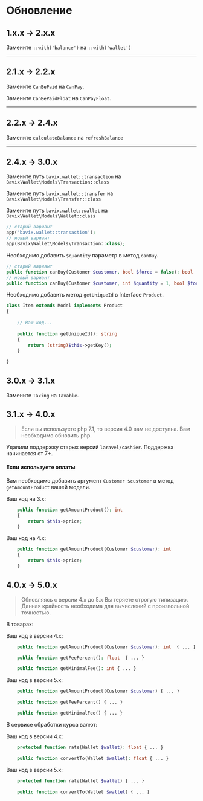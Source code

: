 # Обновление

## 1.x.x → 2.x.x

Замените `::with('balance')` на `::with('wallet')`

---

## 2.1.x → 2.2.x

Замените `CanBePaid` на `CanPay`.

Замените `CanBePaidFloat` на `CanPayFloat`.

---

## 2.2.x → 2.4.x

Замените `calculateBalance` на `refreshBalance`

---

## 2.4.x → 3.0.x

Замените путь `bavix.wallet::transaction` на `Bavix\Wallet\Models\Transaction::class`

Замените путь `bavix.wallet::transfer` на `Bavix\Wallet\Models\Transfer::class`

Замените путь `bavix.wallet::wallet` на `Bavix\Wallet\Models\Wallet::class`

```php
// старый вариант
app('bavix.wallet::transaction'); 
// новый вариант
app(Bavix\Wallet\Models\Transaction::class); 
```

Необходимо добавить `$quantity` параметр в метод `canBuy`.

```php
// старый вариант
public function canBuy(Customer $customer, bool $force = false): bool
// новый вариант
public function canBuy(Customer $customer, int $quantity = 1, bool $force = false): bool
```

Необходимо добавить метод `getUniqueId` в Interface `Product`.

```php
class Item extends Model implements Product
{
    
    // Ваш код...
    
    public function getUniqueId(): string
    {
        return (string)$this->getKey();
    }
    
}
```

## 3.0.x → 3.1.x

Замените `Taxing` на `Taxable`.

## 3.1.x → 4.0.x

> Если вы используете php 7.1, то версия 4.0 вам не доступна. 
> Вам необходимо обновить php.

Удалили поддержку старых версий `laravel/cashier`. Поддержка начинается от 7+.

#### Если используете оплаты

Вам необходимо добавить аргумент `Customer $customer` в метод `getAmountProduct` 
вашей модели.

Ваш код на 3.x:
```php
    public function getAmountProduct(): int
    {
        return $this->price;
    }
```

Ваш код на 4.x:
```php
    public function getAmountProduct(Customer $customer): int
    {
        return $this->price;
    }
```

## 4.0.x → 5.0.x

> Обновляясь с версии 4.x до 5.x Вы теряете строгую типизацию. 
> Данная крайность необходима для вычислений с произвольной точностью.

В товарах:

Ваш код в версии 4.x:
```php
    public function getAmountProduct(Customer $customer): int  { ... }

    public function getFeePercent(): float  { ... }

    public function getMinimalFee(): int { ... }
```

Ваш код в версии 5.x:
```php
    public function getAmountProduct(Customer $customer) { ... }

    public function getFeePercent() { ... }

    public function getMinimalFee() { ... }
```

В сервисе обработки курса валют:

Ваш код в версии 4.x:
```php
    protected function rate(Wallet $wallet): float { ... }

    public function convertTo(Wallet $wallet): float { ... }
```

Ваш код в версии 5.x:
```php
    protected function rate(Wallet $wallet) { ... }

    public function convertTo(Wallet $wallet) { ... }
```
